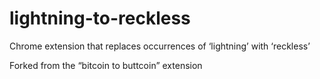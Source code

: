 lightning-to-reckless
=============

Chrome extension that replaces occurrences of ‘lightning’ with ‘reckless’




Forked from the “bitcoin to buttcoin” extension
